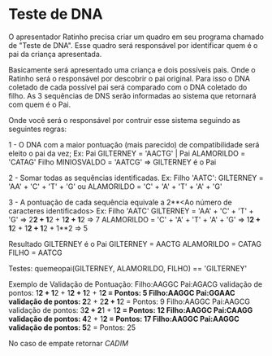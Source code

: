 Teste de DNA
============

O apresentador Ratinho precisa criar um quadro em seu programa chamado de "Teste de DNA".
Esse quadro será responsável por identificar quem é o pai da criança apresentada.

Basicamente será apresentado uma criança e dois possíveis pais. Onde o Ratinho será o responsável por descobrir o pai original.
Para isso o DNA coletado de cada possível pai será comparado com o DNA coletado do filho.
As 3 sequências de DNS serão informadas ao sistema que retornará com quem é o Pai. 

Onde você será o responsável por contruir esse sistema seguindo as seguintes regras:

1 - O DNA com a maior pontuação (mais parecido) de compatibilidade será eleito o pai da vez;
Ex: Pai GILTERNEY = 'AACTG' | Pai ALAMORILDO = 'CATAG' Filho MINIOSVALDO = 'AATCG' => GILTERNEY é o Pai

2 - Somar todas as sequências identificadas.
Ex: Filho 'AATC': GILTERNEY = 'AA' + 'C' + 'T' + 'G' ou ALAMORILDO = 'C' + 'A' + 'T' + 'A' + 'G'

3 - A pontuação de cada sequência equivale a 2**<Ao número de caracteres identificados>
Ex: 
Filho 'AATC' 
GILTERNEY =  'AA' + 'C' + 'T' + 'G'      => 2**2 + 1**2 + 1**2  + 1**2       => 7
ALAMORILDO = 'C' + 'A' + 'T' + 'A' + 'G' => 1**2 + 1**2 + 1**2 + 1**2 + 1**2 => 5

Resultado GILTERNEY é o Pai
GILTERNEY  = AACTG
ALAMORILDO = CATAG
FILHO      = AATCG

Testes: quemeopai(GILTERNEY, ALAMORILDO, FILHO) == 'GILTERNEY'

Exemplo de Validação de Pontuação:
Filho:AAGGC Pai:AGACG  validação de pontos: 1**2 + 1**2 + 1**2 + 1**2 + 1**2 = Pontos: 5
Filho:AAGGC Pai:GGAAC  validação de pontos: 2**2 + 2**2 + 1**2               = Pontos: 9
Filho:AAGGC Pai:AAGCG  validação de pontos: 3**2 + 2**1 + 1**2               = Pontos: 12
Filho:AAGGC Pai:CAAGG  validação de pontos: 4**2 + 1**2                      = Pontos: 17
Filho:AAGGC Pai:AAGGC  validação de pontos: 5**2                             = Pontos: 25

No caso de empate retornar *CADIM*
